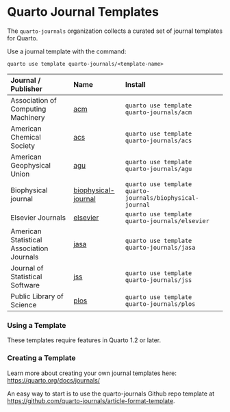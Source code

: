 # Quarto Journal Templates

The `quarto-journals` organization collects a curated set of journal templates for Quarto.

Use a journal template with the command:

`quarto use template quarto-journals/<template-name>`

| Journal / Publisher                       | Name                                                                          | Install                                                   |
|:-----------------|:------------------------------|:----------------------|
| Association of Computing Machinery        | [acm](https://github.com/quarto-journals/acm)                                 | `quarto use template quarto-journals/acm`                 |
| American Chemical Society                 | [acs](https://github.com/quarto-journals/acs)                                 | `quarto use template quarto-journals/acs`                 |
| American Geophysical Union                | [agu](https://github.com/quarto-journals/agu)                                 | `quarto use template quarto-journals/agu`                 |
| Biophysical journal                       | [biophysical-journal](https://github.com/quarto-journals/biophysical-journal) | `quarto use template quarto-journals/biophysical-journal` |
| Elsevier Journals                         | [elsevier](https://github.com/quarto-journals/elsevier)                       | `quarto use template quarto-journals/elsevier`            |
| American Statistical Association Journals | [jasa](https://github.com/quarto-journals/jasa)                               | `quarto use template quarto-journals/jasa`                |
| Journal of Statistical Software           | [jss](https://github.com/quarto-journals/jss)                                 | `quarto use template quarto-journals/jss`                 |
| Public Library of Science                 | [plos](https://github.com/quarto-journals/plos)                               | `quarto use template quarto-journals/plos`                |

### Using a Template

These templates require features in Quarto 1.2 or later.

### Creating a Template

Learn more about creating your own journal templates here: <https://quarto.org/docs/journals/>

An easy way to start is to use the quarto-journals Github repo template at <https://github.com/quarto-journals/article-format-template>.
